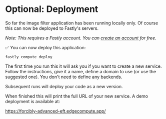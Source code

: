 # Optional: Deployment

So far the image filter application has been running locally only.
Of course this can now be deployed to Fastly's servers.

_Note: This requires a Fastly account. You can [create an account](https://www.fastly.com/signup/) for free._

✅ You can now deploy this application:

```
fastly compute deploy
```

The first time you run this it will ask you if you want to create a new service.
Follow the instructions, give it a name,
define a domain to use (or use the suggested one).
You don't need to define any backends.

Subsequent runs will deploy your code as a new version.

When finished this will print the full URL of your new service.
A demo deployment is available at:

<https://forcibly-advanced-eft.edgecompute.app/>
